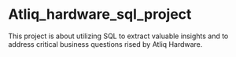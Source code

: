 # Atliq_hardware_sql_project
This project is about utilizing SQL  to extract valuable insights and to address critical business questions rised by Atliq Hardware.
